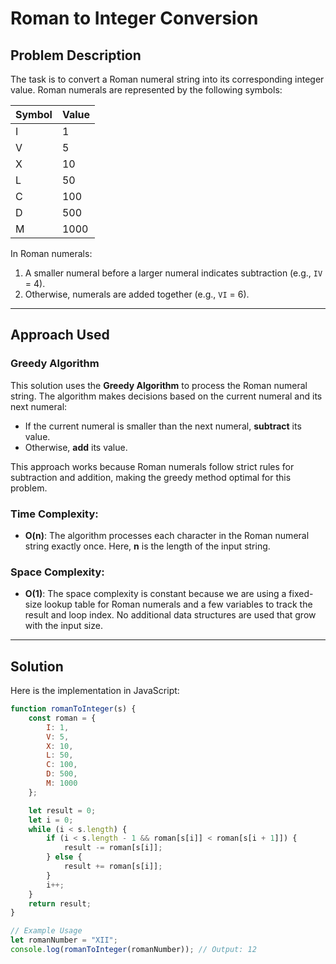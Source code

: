 # Roman to Integer Conversion

## Problem Description
The task is to convert a Roman numeral string into its corresponding integer value. Roman numerals are represented by the following symbols:

| Symbol | Value |
|--------|-------|
| I      | 1     |
| V      | 5     |
| X      | 10    |
| L      | 50    |
| C      | 100   |
| D      | 500   |
| M      | 1000  |

In Roman numerals:
1. A smaller numeral before a larger numeral indicates subtraction (e.g., `IV` = 4).
2. Otherwise, numerals are added together (e.g., `VI` = 6).

---

## Approach Used
### Greedy Algorithm
This solution uses the **Greedy Algorithm** to process the Roman numeral string. The algorithm makes decisions based on the current numeral and its next numeral:
- If the current numeral is smaller than the next numeral, **subtract** its value.
- Otherwise, **add** its value.

This approach works because Roman numerals follow strict rules for subtraction and addition, making the greedy method optimal for this problem.

### Time Complexity:
- **O(n)**: The algorithm processes each character in the Roman numeral string exactly once. Here, **n** is the length of the input string.

### Space Complexity:
- **O(1)**: The space complexity is constant because we are using a fixed-size lookup table for Roman numerals and a few variables to track the result and loop index. No additional data structures are used that grow with the input size.

---

## Solution
Here is the implementation in JavaScript:

```javascript
function romanToInteger(s) {
    const roman = {
        I: 1,
        V: 5,
        X: 10,
        L: 50,
        C: 100,
        D: 500,
        M: 1000
    };

    let result = 0;
    let i = 0;
    while (i < s.length) {
        if (i < s.length - 1 && roman[s[i]] < roman[s[i + 1]]) {
            result -= roman[s[i]];
        } else {
            result += roman[s[i]];
        }
        i++;
    }
    return result;
}

// Example Usage
let romanNumber = "XII";
console.log(romanToInteger(romanNumber)); // Output: 12
